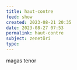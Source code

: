 ```yaml
---
title: haut-contre
feed: show
created: 2023-08-21 20:35
date: 2023-08-27 07:53
permalink: haut-contre
subject: zenetöri
type: 
---
```


magas tenor